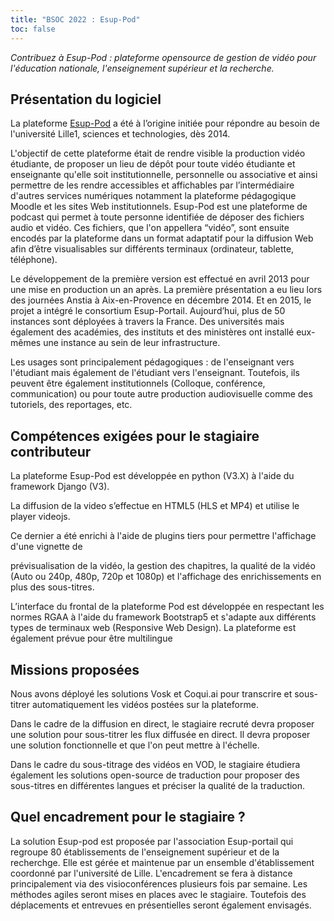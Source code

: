 ```yaml
---
title: "BSOC 2022 : Esup-Pod"
toc: false
---
```


*Contribuez à Esup-Pod : plateforme opensource de gestion de vidéo pour l'éducation nationale, l'enseignement supérieur et la recherche.*

## Présentation du logiciel

La plateforme [Esup-Pod](https://github.com/EsupPortail/Esup-Pod) a
été à l’origine initiée pour répondre au besoin de l'université
Lille1, sciences et technologies, dès 2014.

L'objectif de cette plateforme était de rendre visible la production
vidéo étudiante, de proposer un lieu de dépôt pour toute vidéo
étudiante et enseignante qu'elle soit institutionnelle, personnelle ou
associative et ainsi permettre de les rendre accessibles et
affichables par l’intermédiaire d'autres services numériques notamment
la plateforme pédagogique Moodle et les sites Web institutionnels.
Esup-Pod est une plateforme de podcast qui permet à toute personne
identifiée de déposer des fichiers audio et vidéo. Ces fichiers, que
l'on appellera “vidéo”, sont ensuite encodés par la plateforme dans un
format adaptatif pour la diffusion Web afin d’être visualisables sur
différents terminaux (ordinateur, tablette, téléphone).

Le développement de la première version est effectué en avril 2013
pour une mise en production un an après. La première présentation a eu
lieu lors des journées Anstia à Aix-en-Provence en décembre 2014. Et
en 2015, le projet a intégré le consortium Esup-Portail.  Aujourd’hui,
plus de 50 instances sont déployées à travers la France. Des
universités mais également des académies, des instituts et des
ministères ont installé eux-mêmes une instance au sein de leur
infrastructure.

Les usages sont principalement pédagogiques : de l'enseignant vers
l'étudiant mais également de l'étudiant vers l'enseignant. Toutefois,
ils peuvent être également institutionnels (Colloque, conférence,
communication) ou pour toute autre production audiovisuelle comme des
tutoriels, des reportages, etc.

## Compétences exigées pour le stagiaire contributeur

La plateforme Esup-Pod est développée en python (V3.X) à l'aide du
framework Django (V3).

La diffusion de la video s’effectue en HTML5 (HLS et MP4) et utilise
le player videojs.

Ce dernier a été enrichi à l'aide de plugins tiers pour permettre
l'affichage d'une vignette de

prévisualisation de la vidéo, la gestion des chapitres, la qualité de
la vidéo (Auto ou 240p, 480p, 720p et 1080p) et l'affichage des
enrichissements en plus des sous-titres.

L’interface du frontal de la plateforme Pod est développée en
respectant les normes RGAA à l'aide du framework Bootstrap5 et
s'adapte aux différents types de terminaux web (Responsive Web
Design). La plateforme est également prévue pour être multilingue

## Missions proposées

Nous avons déployé les solutions Vosk et Coqui.ai pour transcrire et
sous-titrer automatiquement les vidéos postées sur la plateforme.

Dans le cadre de la diffusion en direct, le stagiaire recruté devra
proposer une solution pour sous-titrer les flux diffusée en direct. Il
devra proposer une solution fonctionnelle et que l'on peut mettre à
l'échelle.

Dans le cadre du sous-titrage des vidéos en VOD, le stagiaire étudiera
également les solutions open-source de traduction pour proposer des
sous-titres en différentes langues et préciser la qualité de la
traduction.

## Quel encadrement pour le stagiaire ?

La solution Esup-pod est proposée par l'association Esup-portail qui
regroupe 80 établissements de l'enseignement supérieur et de la
recherchge. Elle est gérée et maintenue par un ensemble
d'établissement coordonné par l'université de Lille. L'encadrement se
fera à distance principalement via des visioconférences plusieurs fois
par semaine. Les méthodes agiles seront mises en places avec le
stagiaire. Toutefois des déplacements et entrevues en présentielles
seront également envisagés.
